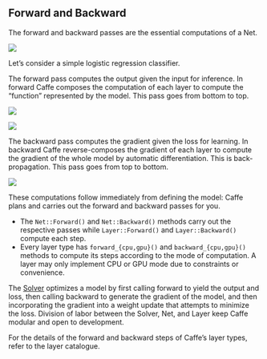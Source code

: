 ## Forward and Backward

The forward and backward passes are the essential computations of a Net.

![](http://okye062gb.bkt.clouddn.com/2017-08-14-034027.jpg)

Let’s consider a simple logistic regression classifier.

The forward pass computes the output given the input for inference. In forward Caffe composes the computation of each layer to compute the “function” represented by the model. This pass goes from bottom to top.

![](http://okye062gb.bkt.clouddn.com/2017-08-14-034138.jpg)

![](http://okye062gb.bkt.clouddn.com/2017-08-14-034201.jpg)

The backward pass computes the gradient given the loss for learning. In backward Caffe reverse-composes the gradient of each layer to compute the gradient of the whole model by automatic differentiation. This is back-propagation. This pass goes from top to bottom.

![](http://okye062gb.bkt.clouddn.com/2017-08-14-034319.jpg)

These computations follow immediately from defining the model: Caffe plans and carries out the forward and backward passes for you.

* The `Net::Forward()` and `Net::Backward()` methods carry out the respective passes while `Layer::Forward()` and `Layer::Backward()` compute each step.
* Every layer type has `forward_{cpu,gpu}()` and `backward_{cpu,gpu}()` methods to compute its steps according to the mode of computation. A layer may only implement CPU or GPU mode due to constraints or convenience.


The [Solver](http://caffe.berkeleyvision.org/tutorial/solver.html) optimizes a model by first calling forward to yield the output and loss, then calling backward to generate the gradient of the model, and then incorporating the gradient into a weight update that attempts to minimize the loss. Division of labor between the Solver, Net, and Layer keep Caffe modular and open to development.

For the details of the forward and backward steps of Caffe’s layer types, refer to the layer catalogue.


